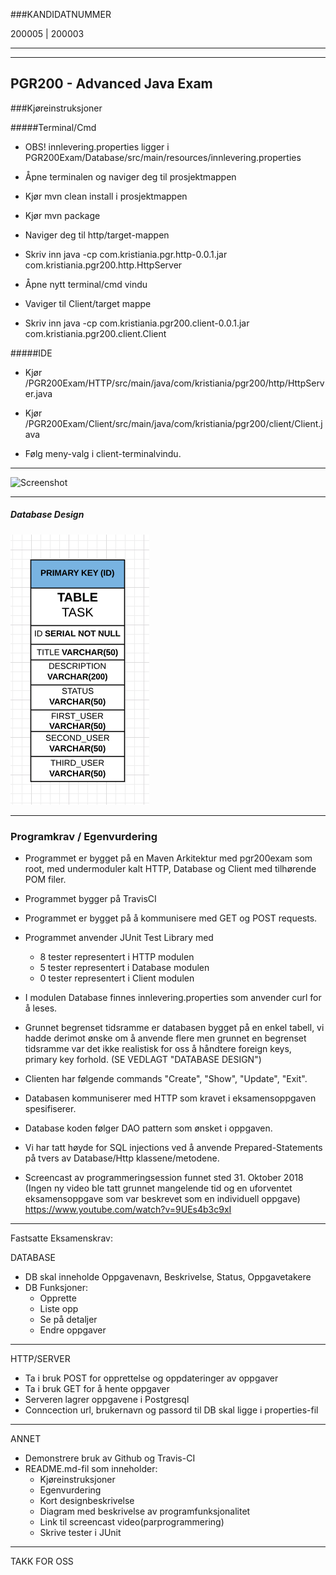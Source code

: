 ###KANDIDATNUMMER

200005 | 200003

------------------------------------------------------------------------------------------------------------
------------------------------------------------------------------------------------------------------------

## PGR200 - Advanced Java Exam

###Kjøreinstruksjoner

#####Terminal/Cmd
   
- OBS! innlevering.properties ligger i PGR200Exam/Database/src/main/resources/innlevering.properties

- Åpne terminalen og naviger deg til prosjektmappen

- Kjør mvn clean install i prosjektmappen

- Kjør mvn package

- Naviger deg til http/target-mappen

- Skriv inn java -cp com.kristiania.pgr.http-0.0.1.jar com.kristiania.pgr200.http.HttpServer

- Åpne nytt terminal/cmd vindu

- Vaviger til Client/target mappe

- Skriv inn java -cp com.kristiania.pgr200.client-0.0.1.jar com.kristiania.pgr200.client.Client

#####IDE

- Kjør /PGR200Exam/HTTP/src/main/java/com/kristiania/pgr200/http/HttpServer.java

- Kjør /PGR200Exam/Client/src/main/java/com/kristiania/pgr200/client/Client.java

- Følg meny-valg i client-terminalvindu.

------------------------------------------------------------------------------------------------------------


![Screenshot](https://travis-ci.com/NickVatne/PGR200Exam.svg?branch=master)

------------------------------------------------------------------------------------------------------------


##### Database Design
![Database](documentation/DBSCHEMA.png)

------------------------------------------------------------------------------------------------------------
### Programkrav / Egenvurdering
- Programmet er bygget på en Maven Arkitektur med pgr200exam som root, med undermoduler kalt HTTP, Database og Client med tilhørende POM filer.
- Programmet bygger på TravisCI 
- Programmet er bygget på å kommunisere med GET og POST requests.
- Programmet anvender JUnit Test Library med
    - 8 tester representert i HTTP modulen
    - 5 tester representert i Database modulen
    - 0 tester representert i Client modulen
- I modulen Database finnes innlevering.properties som anvender curl for å leses.
- Grunnet begrenset tidsramme er databasen bygget på en enkel tabell, vi hadde derimot ønske om å anvende flere men grunnet en begrenset tidsramme var det ikke realistisk for oss å håndtere foreign keys, primary key forhold.
    (SE VEDLAGT "DATABASE DESIGN")
    
- Clienten har følgende commands "Create", "Show", "Update", "Exit".
- Databasen kommuniserer med HTTP som kravet i eksamensoppgaven spesifiserer.
- Database koden følger DAO pattern som ønsket i oppgaven.
- Vi har tatt høyde for SQL injections ved å anvende Prepared-Statements på tvers av Database/Http klassene/metodene.
- Screencast av programmeringsession funnet sted 31. Oktober 2018 (Ingen ny video ble tatt grunnet mangelende tid og en uforventet eksamensoppgave som var beskrevet som en individuell oppgave)
https://www.youtube.com/watch?v=9UEs4b3c9xI

------------------------------------------------------------------------------------------------------------

Fastsatte Eksamenskrav:

DATABASE
- DB skal inneholde Oppgavenavn, Beskrivelse, Status, Oppgavetakere
- DB Funksjoner:
  - Opprette
  - Liste opp
  - Se på detaljer
  - Endre oppgaver
------------------------------------------------------------------------------------------------------------

HTTP/SERVER
- Ta i bruk POST for opprettelse og oppdateringer av oppgaver
- Ta i bruk GET for å hente oppgaver
- Serveren lagrer oppgavene i Postgresql
- Conncection url, brukernavn og passord til DB skal ligge i properties-fil
------------------------------------------------------------------------------------------------------------

ANNET
- Demonstrere bruk av Github og Travis-CI
- README.md-fil som inneholder:
  - Kjøreinstruksjoner
  - Egenvurdering
  - Kort designbeskrivelse
  - Diagram med beskrivelse av programfunksjonalitet
  - Link til screencast video(parprogrammering)
  - Skrive tester i JUnit

------------------------------------------------------------------------------------------------------------
TAKK FOR OSS
